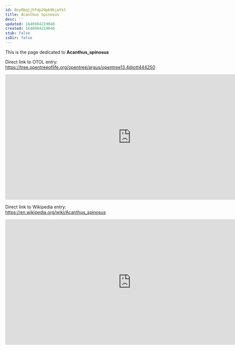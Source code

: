 ```yaml
---
id: 0oy0bqjjhfdp29pb9kjetkl
title: Acanthus Spinosus
desc: ''
updated: 1646984219040
created: 1646984219040
stub: false
isDir: false
---
```

This is the page dedicated to **Acanthus_spinosus**


Direct link to OTOL entry: https://tree.opentreeoflife.org/opentree/argus/opentree13.4@ott444250



<html>
    <body>
    <iframe src="https://tree.opentreeoflife.org/opentree/argus/opentree13.4@ott444250"
    width="800" height="400" frameborder="0" allowfullscreen> </iframe>
    </body>
</html>
    


Direct link to Wikipedia entry: https://en.wikipedia.org/wiki/Acanthus_spinosus



<html>
    <body>
    <iframe src="https://en.wikipedia.org/wiki/Acanthus_spinosus"
    width="800" height="400" frameborder="0" allowfullscreen> </iframe>
    </body>
</html>
    
